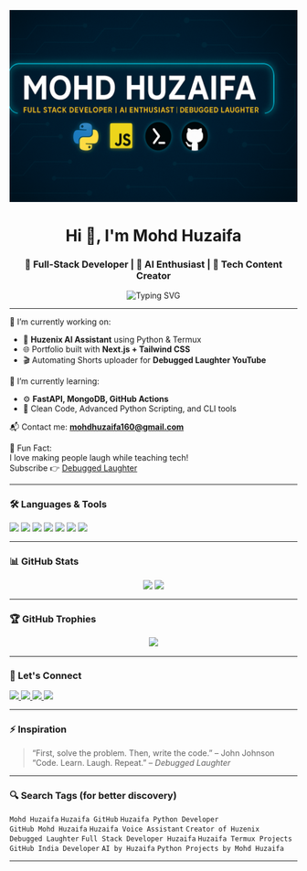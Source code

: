 <p align="center">
  <img src="https://github.com/MohdHuzaifa160/MohdHuzaifa160/blob/main/Banner.png" alt="GitHub Banner" />
</p>
<h1 align="center">Hi 👋, I'm Mohd Huzaifa</h1>
<h3 align="center">🚀 Full-Stack Developer | 🤖 AI Enthusiast | 🎯 Tech Content Creator</h3>

<p align="center">
  <img src="https://readme-typing-svg.demolab.com?font=Fira+Code&duration=3000&pause=1000&color=36BCF7&center=true&vCenter=true&multiline=true&width=800&lines=Building+Huzenix+AI+Assistant+with+Python+%26+Termux;Exploring+Next.js+%7C+Tailwind+CSS+%7C+FastAPI;Uploading+Programming+Memes+%40+Debugged+Laughter+YT+Channel;Let's+Connect+%F0%9F%92%AB" alt="Typing SVG" />
</p>

---

🔭 I’m currently working on:
- 🤖 **Huzenix AI Assistant** using Python & Termux
- 🌐 Portfolio built with **Next.js + Tailwind CSS**
- 🎬 Automating Shorts uploader for **Debugged Laughter YouTube**

🌱 I’m currently learning:
- ⚙️ **FastAPI, MongoDB, GitHub Actions**
- 🧠 Clean Code, Advanced Python Scripting, and CLI tools

📬 Contact me: **[mohdhuzaifa160@gmail.com](mailto:mohdhuzaifa160@gmail.com)**

🎥 Fun Fact:  
I love making people laugh while teaching tech!  
Subscribe 👉 [Debugged Laughter](https://youtube.com/@DebuggedLaughter)

---

### 🛠️ Languages & Tools
<p align="left">
  <img src="https://cdn.jsdelivr.net/gh/devicons/devicon/icons/javascript/javascript-original.svg" width="40"/>
  <img src="https://cdn.jsdelivr.net/gh/devicons/devicon/icons/python/python-original.svg" width="40"/>
  <img src="https://cdn.jsdelivr.net/gh/devicons/devicon/icons/html5/html5-original.svg" width="40"/>
  <img src="https://cdn.jsdelivr.net/gh/devicons/devicon/icons/css3/css3-original.svg" width="40"/>
  <img src="https://cdn.jsdelivr.net/gh/devicons/devicon/icons/firebase/firebase-plain.svg" width="40"/>
  <img src="https://cdn.jsdelivr.net/gh/devicons/devicon/icons/linux/linux-original.svg" width="40"/>
  <img src="https://cdn.jsdelivr.net/gh/devicons/devicon/icons/github/github-original.svg" width="40"/>
</p>

---

### 📊 GitHub Stats

<p align="center">
  <img src="https://github-readme-stats.vercel.app/api?username=MohdHuzaifa160&show_icons=true&theme=radical" width="49%" />
  <img src="https://github-readme-stats.vercel.app/api/top-langs/?username=MohdHuzaifa160&layout=compact&theme=radical" width="49%" />
</p>

---

### 🏆 GitHub Trophies

<p align="center">
  <img src="https://github-profile-trophy.vercel.app/?username=MohdHuzaifa160&theme=radical&margin-w=10&margin-h=10"/>
</p>

---

### 🔗 Let's Connect

<p align="left">
  <a href="https://www.linkedin.com/in/mohd-huzaifa-it/" target="_blank">
    <img src="https://img.shields.io/badge/LinkedIn-blue?logo=linkedin&style=for-the-badge" />
  </a>
  <a href="mailto:mohdhuzaifa160@gmail.com">
    <img src="https://img.shields.io/badge/Gmail-red?logo=gmail&style=for-the-badge" />
  </a>
  <a href="https://github.com/MohdHuzaifa160">
    <img src="https://img.shields.io/badge/GitHub-000?logo=github&style=for-the-badge" />
  </a>
  <a href="https://youtube.com/@DebuggedLaughter">
    <img src="https://img.shields.io/badge/YouTube-red?logo=youtube&style=for-the-badge" />
  </a>
</p>

---

### ⚡ Inspiration
> “First, solve the problem. Then, write the code.” – John Johnson  
> “Code. Learn. Laugh. Repeat.” – *Debugged Laughter*
---

### 🔍 Search Tags (for better discovery)

`Mohd Huzaifa` `Huzaifa GitHub` `Huzaifa Python Developer`  
`GitHub Mohd Huzaifa` `Huzaifa Voice Assistant` `Creator of Huzenix`  
`Debugged Laughter` `Full Stack Developer Huzaifa` `Huzaifa Termux Projects`  
`GitHub India Developer` `AI by Huzaifa` `Python Projects by Mohd Huzaifa`

---
